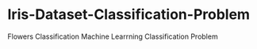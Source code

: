 # Iris-Dataset-Classification-Problem
Flowers Classification
Machine Learrning Classification Problem
